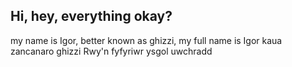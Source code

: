 ## Hi, hey, everything okay?
my name is Igor, better known as ghizzi, my full name is Igor kaua zancanaro ghizzi
Rwy'n fyfyriwr ysgol uwchradd


<!--
**Ghizzi2009/Ghizzi2009** is a ✨ _special_ ✨ repository because its `README.md` (this file) appears on your GitHub profile.

Here are some ideas to get you started:

- 🔭 I’m currently working on ...
- 🌱 I’m currently learning ...
- 👯 I’m looking to collaborate on ...
- 🤔 I’m looking for help with ...
- 💬 Ask me about ...
- 📫 How to reach me: ...
- 😄 Pronouns: ...
- ⚡ Fun fact: ...
-->
